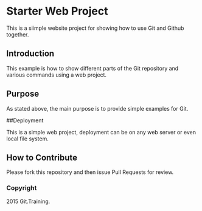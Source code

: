 # Starter Web Project

This is a siimple website project for showing how to use Git and Github together.

## Introduction

This example is how to show different parts of the Git repository and various commands using a web project.

## Purpose

As stated above, the main purpose is to provide simple examples for Git.

##Deployment

This is a simple web project, deployment can be on any web server or even local file system.

## How to Contribute

Please fork this repository and then issue Pull Requests for review.

### Copyright

2015 Git.Training.